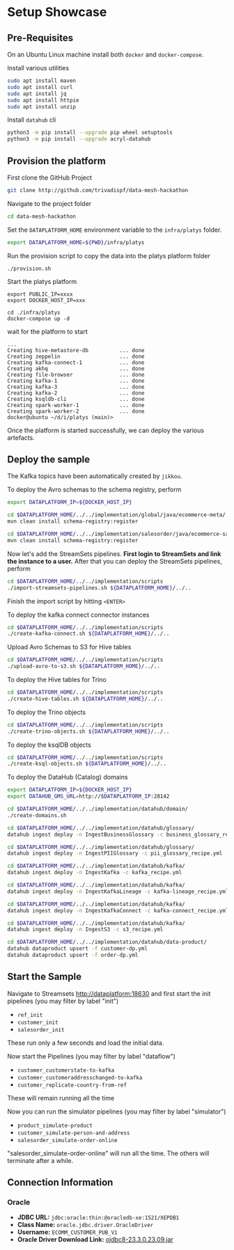 # Setup Showcase

## Pre-Requisites

On an Ubuntu Linux machine install both `docker` and `docker-compose`. 

Install various utilities

```bash
sudo apt install maven
sudo apt install curl
sudo apt install jq
sudo apt install httpie
sudo apt install unzip
```

Install `datahub` cli

```bash
python3 -m pip install --upgrade pip wheel setuptools
python3 -m pip install --upgrade acryl-datahub
```

## Provision the platform

First clone the GitHub Project

```bash
git clone http://github.com/trivadispf/data-mesh-hackathon
```

Navigate to the project folder

```bash
cd data-mesh-hackathon
```

Set the `DATAPLATFORM_HOME` environment variable to the `infra/platys` folder.

```bash
export DATAPLATFORM_HOME=${PWD}/infra/platys
```

Run the provision script to copy the data into the platys platform folder

```
./provision.sh
```

Start the platys platform

```
export PUBLIC_IP=xxxx
export DOCKER_HOST_IP=xxx

cd ./infra/platys
docker-compose up -d
```

wait for the platform to start

```
...
Creating hive-metastore-db          ... done
Creating zeppelin                   ... done
Creating kafka-connect-1            ... done
Creating akhq                       ... done
Creating file-browser               ... done
Creating kafka-1                    ... done
Creating kafka-3                    ... done
Creating kafka-2                    ... done
Creating ksqldb-cli                 ... done
Creating spark-worker-1             ... done
Creating spark-worker-2             ... done
docker@ubuntu ~/d/i/platys (main)>
```

Once the platform is started successfully, we can deploy the various artefacts. 

## Deploy the sample

The Kafka topics have been automatically created by `jikkou`. 

To deploy the Avro schemas to the schema registry, perform

```bash
export DATAPLATFORM_IP=${DOCKER_HOST_IP}

cd $DATAPLATFORM_HOME/../../implementation/global/java/ecommerce-meta/
mvn clean install schema-registry:register

cd $DATAPLATFORM_HOME/../../implementation/salesorder/java/ecommerce-salesorder-meta/
mvn clean install schema-registry:register
```

Now let's add the StreamSets pipelines. **First login to StreamSets and link the instance to a user.** After that you can deploy the StreamSets pipelines, perform

```bash
cd $DATAPLATFORM_HOME/../../implementation/scripts
./import-streamsets-pipelines.sh ${DATAPLATFORM_HOME}/../..
```

Finish the import script by hitting `<ENTER>`

To deploy the kafka connect connector instances

```bash
cd $DATAPLATFORM_HOME/../../implementation/scripts
./create-kafka-connect.sh ${DATAPLATFORM_HOME}/../..
```

Upload Avro Schemas to S3 for Hive tables

```bash
cd $DATAPLATFORM_HOME/../../implementation/scripts
./upload-avro-to-s3.sh ${DATAPLATFORM_HOME}/../..
```

To deploy the Hive tables for Trino

```bash
cd $DATAPLATFORM_HOME/../../implementation/scripts
./create-hive-tables.sh ${DATAPLATFORM_HOME}/../..
```

To deploy the Trino objects

```bash
cd $DATAPLATFORM_HOME/../../implementation/scripts
./create-trino-objects.sh ${DATAPLATFORM_HOME}/../..
```


To deploy the ksqlDB objects

```bash
cd $DATAPLATFORM_HOME/../../implementation/scripts
./create-ksql-objects.sh ${DATAPLATFORM_HOME}/../..
```

To deploy the DataHub (Catalog) domains

```bash
export DATAPLATFORM_IP=${DOCKER_HOST_IP}
export DATAHUB_GMS_URL=http://$DATAPLATFORM_IP:28142

cd $DATAPLATFORM_HOME/../../implementation/datahub/domain/
./create-domains.sh
```

```bash
cd $DATAPLATFORM_HOME/../../implementation/datahub/glossary/
datahub ingest deploy -n IngestBusinessGlossary -c business_glossary_recipe.yml
```

```bash
cd $DATAPLATFORM_HOME/../../implementation/datahub/glossary/
datahub ingest deploy -n IngestPIIGlossary -c pii_glossary_recipe.yml
```

```bash
cd $DATAPLATFORM_HOME/../../implementation/datahub/kafka/
datahub ingest deploy -n IngestKafka -c kafka_recipe.yml
```

```bash
cd $DATAPLATFORM_HOME/../../implementation/datahub/kafka/
datahub ingest deploy -n IngestKafkaLineage -c kafka-lineage_recipe.yml
```

```bash
cd $DATAPLATFORM_HOME/../../implementation/datahub/kafka/
datahub ingest deploy -n IngestKafkaConnect -c kafka-connect_recipe.yml
```

```bash
cd $DATAPLATFORM_HOME/../../implementation/datahub/kafka/
datahub ingest deploy -n IngestS3 -c s3_recipe.yml
```

```bash
cd $DATAPLATFORM_HOME/../../implementation/datahub/data-product/
datahub dataproduct upsert -f customer-dp.yml
datahub dataproduct upsert -f order-dp.yml
```


## Start the Sample

Navigate to Streamsets <http://dataplatform:18630> and first start the init pipelines (you may filter by label "init")

  * `ref_init`
  * `customer_init`
  * `salesorder_init`

These run only a few seconds and load the initial data. 

Now start the Pipelines (you may filter by label "dataflow")

  * `customer_customerstate-to-kafka`
  * `customer_customeraddresschanged-to-kafka`
  * `customer_replicate-country-from-ref`

These will remain running all the time

Now you can run the simulator pipelines (you may filter by label "simulator")
 
  * `product_simulate-product`
  * `customer_simulate-person-and-address`
  * `salesorder_simulate-order-online`

"salesorder_simulate-order-online" will run all the time. The others will terminate after a while.

## Connection Information

### Oracle

* **JDBC URL:** `jdbc:oracle:thin:@oracledb-xe:1521/XEPDB1` 
* **Class Name:** `oracle.jdbc.driver.OracleDriver`
* **Username:** `ECOMM_CUSTOMER_PUB_V1`
* **Oracle Driver Download Link:** [ojdbc8-23.3.0.23.09.jar](https://repo1.maven.org/maven2/com/oracle/database/jdbc/ojdbc8/23.3.0.23.09/ojdbc8-23.3.0.23.09.jar)